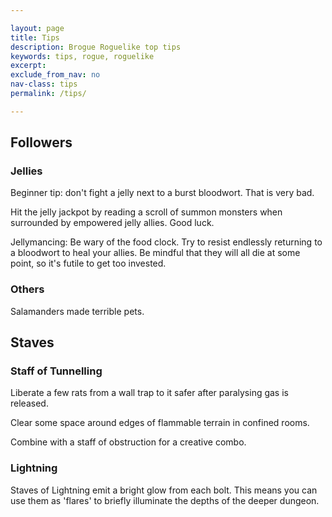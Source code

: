 ```yaml
---

layout: page
title: Tips
description: Brogue Roguelike top tips
keywords: tips, rogue, roguelike
excerpt:
exclude_from_nav: no
nav-class: tips
permalink: /tips/

---
```


## Followers

### Jellies

Beginner tip: don't fight a jelly next to a burst bloodwort. That is very bad.

Hit the jelly jackpot by reading a scroll of summon monsters when surrounded by empowered jelly allies. Good luck.

Jellymancing: Be wary of the food clock. Try to resist endlessly returning to a bloodwort to heal your allies. Be mindful that they will all die at some point, so it's futile to get too invested.

### Others

Salamanders made terrible pets.

## Staves

### Staff of Tunnelling

Liberate a few rats from a wall trap to it safer after paralysing gas is released.

Clear some space around edges of flammable terrain in confined rooms.

Combine with a staff of obstruction for a creative combo.

### Lightning

Staves of Lightning emit a bright glow from each bolt. This means you can use them as 'flares' to briefly illuminate the depths of the deeper dungeon.

